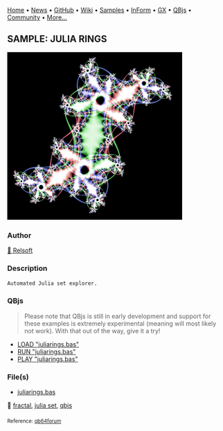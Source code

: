 [Home](https://qb64.com) • [News](../../news.md) • [GitHub](https://github.com/QB64Official/qb64) • [Wiki](https://github.com/QB64Official/qb64/wiki) • [Samples](../../samples.md) • [InForm](../../inform.md) • [GX](../../gx.md) • [QBjs](../../qbjs.md) • [Community](../../community.md) • [More...](../../more.md)

## SAMPLE: JULIA RINGS

![julia.png](img/julia.png)

### Author

[🐝 Relsoft](../relsoft.md) 

### Description

```text
Automated Julia set explorer.
```

### QBjs

> Please note that QBjs is still in early development and support for these examples is extremely experimental (meaning will most likely not work). With that out of the way, give it a try!

* [LOAD "juliarings.bas"](https://qbjs.org/index.html?src=https://qb64.com/samples/julia-rings/src/juliarings.bas)
* [RUN "juliarings.bas"](https://qbjs.org/index.html?mode=auto&src=https://qb64.com/samples/julia-rings/src/juliarings.bas)
* [PLAY "juliarings.bas"](https://qbjs.org/index.html?mode=play&src=https://qb64.com/samples/julia-rings/src/juliarings.bas)

### File(s)

* [juliarings.bas](src/juliarings.bas)

🔗 [fractal](../fractal.md), [julia set](../julia-set.md), [qbjs](../qbjs.md)


<sub>Reference: [qb64forum](https://qb64forum.alephc.xyz/index.php?topic=1045.0) </sub>
